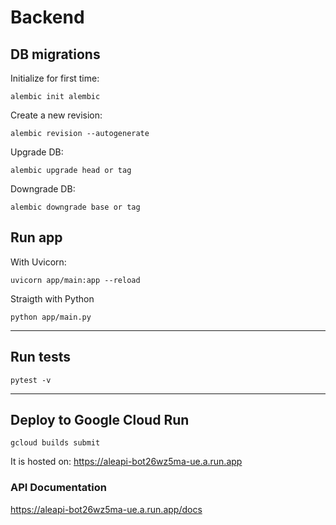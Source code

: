 # Backend

## DB migrations
Initialize for first time:
```
alembic init alembic
```

Create a new revision:
```
alembic revision --autogenerate
```

Upgrade DB:
```
alembic upgrade head or tag
```

Downgrade DB:
```
alembic downgrade base or tag
```

## Run app
With Uvicorn:
```
uvicorn app/main:app --reload
```

Straigth with Python
```
python app/main.py
```

---

## Run tests
```
pytest -v
```

---

## Deploy to Google Cloud Run
```
gcloud builds submit
```

It is hosted on: https://aleapi-bot26wz5ma-ue.a.run.app

### API Documentation
https://aleapi-bot26wz5ma-ue.a.run.app/docs
